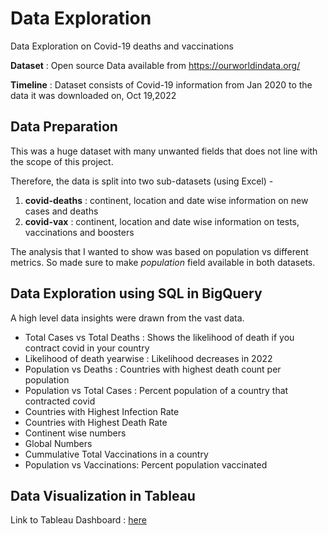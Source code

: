 # Data Exploration  

 Data Exploration on Covid-19 deaths and vaccinations
 
 **Dataset** : Open source Data available from https://ourworldindata.org/ 
 
 **Timeline** : Dataset consists of Covid-19 information from Jan 2020 to the data it was downloaded on, Oct 19,2022 
 
 ## Data Preparation 
 This was a huge dataset with many unwanted fields that does not line with the scope of this project. 
 
 Therefore, the data is split into two sub-datasets (using Excel) - 
 1. **covid-deaths** : continent, location and date wise information on new cases and deaths 
 2. **covid-vax** : continent, location and date wise information on tests, vaccinations and boosters

The analysis that I wanted to show was based on population vs different metrics. So made sure to make _population_ field available in both datasets. 
 
 ## Data Exploration using SQL in BigQuery
A high level data insights were drawn from the vast data. 
- Total Cases vs Total Deaths : Shows the likelihood of death if you contract covid in your country
- Likelihood of death yearwise : Likelihood decreases in 2022
- Population vs Deaths : Countries with highest death count per population
- Population vs Total Cases : Percent population of a country that contracted covid
- Countries with Highest Infection Rate
- Countries with Highest Death Rate
- Continent wise numbers
- Global Numbers
- Cummulative Total Vaccinations in a country
- Population vs Vaccinations: Percent population vaccinated

## Data Visualization in Tableau
Link to Tableau Dashboard : [here](https://public.tableau.com/views/CovidDashboard1_16669219744150/Dashboard1?:language=en-US&:display_count=n&:origin=viz_share_link)
